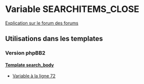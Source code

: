 # Variable SEARCHITEMS_CLOSE
[Explication sur le forum des forums](http://forum.forumactif.com/t294113-listing-des-variables#SEARCHITEMS_CLOSE)
## Utilisations dans les templates
### Version phpBB2
#### [Template search_body](subsilver/search_body.md)
* [Variable à la ligne 72](../subsilver/search_body.tpl#L72)
